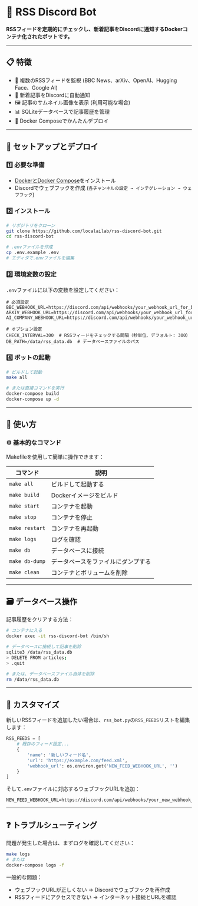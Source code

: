 # 📡 RSS Discord Bot



**RSSフィードを定期的にチェックし、新着記事をDiscordに通知するDockerコンテナ化されたボットです。**

---

## 📋 特徴

- 📰 複数のRSSフィードを監視 (BBC News、arXiv、OpenAI、Hugging Face、Google AI)
- 🔔 新着記事をDiscordに自動通知
- 🖼️ 記事のサムネイル画像を表示 (利用可能な場合)
- 📊 SQLiteデータベースで記事履歴を管理
- 🐳 Docker Composeでかんたんデプロイ

---

## 🚀 セットアップとデプロイ

### 1️⃣ 必要な準備

- [DockerとDocker Compose](https://docs.docker.com/get-docker/)をインストール
- Discordでウェブフックを作成 (`各チャンネルの設定 → インテグレーション → ウェブフック`)

### 2️⃣ インストール

```bash
# リポジトリをクローン
git clone https://github.com/localailab/rss-discord-bot.git
cd rss-discord-bot

# .envファイルを作成
cp .env.example .env
# エディタで.envファイルを編集
```

### 3️⃣ 環境変数の設定

`.env`ファイルに以下の変数を設定してください：

```env
# 必須設定
BBC_WEBHOOK_URL=https://discord.com/api/webhooks/your_webhook_url_for_bbc
ARXIV_WEBHOOK_URL=https://discord.com/api/webhooks/your_webhook_url_for_arxiv
AI_COMPANY_WEBHOOK_URL=https://discord.com/api/webhooks/your_webhook_url_for_ai_companies

# オプション設定
CHECK_INTERVAL=300  # RSSフィードをチェックする間隔（秒単位、デフォルト: 300）
DB_PATH=/data/rss_data.db  # データベースファイルのパス
```

### 4️⃣ ボットの起動

```bash
# ビルドして起動
make all

# または直接コマンドを実行
docker-compose build
docker-compose up -d
```

---

## 📝 使い方

### ⚙️ 基本的なコマンド

Makefileを使用して簡単に操作できます：

| コマンド         | 説明                               |
| ---------------- | ---------------------------------- |
| `make all`       | ビルドして起動する                 |
| `make build`     | Dockerイメージをビルド             |
| `make start`     | コンテナを起動                     |
| `make stop`      | コンテナを停止                     |
| `make restart`   | コンテナを再起動                   |
| `make logs`      | ログを確認                         |
| `make db`        | データベースに接続                 |
| `make db-dump`   | データベースをファイルにダンプする |
| `make clean`     | コンテナとボリュームを削除         |

---

## 🗃️ データベース操作

記事履歴をクリアする方法：

```bash
# コンテナに入る
docker exec -it rss-discord-bot /bin/sh

# データベースに接続して記事を削除
sqlite3 /data/rss_data.db
> DELETE FROM articles;
> .quit

# または、データベースファイル自体を削除
rm /data/rss_data.db
```

---

## 🔧 カスタマイズ

新しいRSSフィードを追加したい場合は、`rss_bot.py`の`RSS_FEEDS`リストを編集します：

```python
RSS_FEEDS = [
    # 既存のフィード設定...
    {
        'name': '新しいフィード名',
        'url': 'https://example.com/feed.xml',
        'webhook_url': os.environ.get('NEW_FEED_WEBHOOK_URL', '')
    }
]
```

そして`.env`ファイルに対応するウェブフックURLを追加：

```env
NEW_FEED_WEBHOOK_URL=https://discord.com/api/webhooks/your_new_webhook_url
```

---

## ❓ トラブルシューティング

問題が発生した場合は、まずログを確認してください：

```bash
make logs
# または
docker-compose logs -f
```

一般的な問題：

- ウェブフックURLが正しくない → Discordでウェブフックを再作成
- RSSフィードにアクセスできない → インターネット接続とURLを確認

